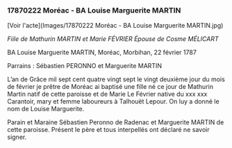 ### 17870222 Moréac - BA Louise Marguerite MARTIN

[Voir l'acte](Images/17870222 Moréac - BA Louise Marguerite MARTIN.jpg)

*Fiile de Mathurin MARTIN et Marie FÉVRIER
Épouse de Cosme MÉLICART*

BA Louise Marguerite MARTIN, Moréac, Morbihan, 22 février 1787

Parrains : Sébastien PERONNO et Marguerite MARTIN

L’an de Grâce mil sept cent quatre vingt sept le vingt deuxième jour du mois de février je prêtre de Moréac ai baptisé une fille né ce jour de Mathurin Martin natif de cette paroisse et de Marie Le Février native du xxx xxx Carantoir, mary et femme laboureurs à Talhouët Lepour. On luy a donné le nom de Louise Marguerite.

Parain et Maraine Sébastien Peronno de Radenac et Marguerite MARTIN de cette paroisse. Présent le père et tous interpellés ont déclaré ne savoir signer.
